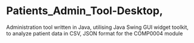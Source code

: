 # Patients_Admin_Tool-Desktop, 
Administration tool written in Java, utilising Java Swing GUI widget toolkit, to analyze patient data in CSV, JSON format for the COMP0004 module 
